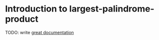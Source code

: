 # Introduction to largest-palindrome-product

TODO: write [great documentation](http://jacobian.org/writing/what-to-write/)
